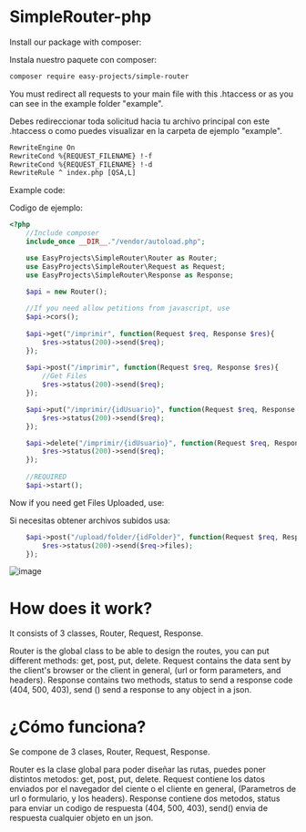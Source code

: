# SimpleRouter-php

Install our package with composer:

Instala nuestro paquete con composer:

```txt
composer require easy-projects/simple-router
```

You must redirect all requests to your main file with this .htaccess or as you can see in the example folder "example".

Debes redireccionar toda solicitud hacia tu archivo principal con este .htaccess o como puedes visualizar en la carpeta de ejemplo "example".

```txt
RewriteEngine On
RewriteCond %{REQUEST_FILENAME} !-f
RewriteCond %{REQUEST_FILENAME} !-d
RewriteRule ^ index.php [QSA,L]
```

Example code:

Codigo de ejemplo:

```php
<?php
    //Include composer
    include_once __DIR__."/vendor/autoload.php";

    use EasyProjects\SimpleRouter\Router as Router;
    use EasyProjects\SimpleRouter\Request as Request;
    use EasyProjects\SimpleRouter\Response as Response;

    $api = new Router();
    
    //If you need allow petitions from javascript, use
    $api->cors();
    
    $api->get("/imprimir", function(Request $req, Response $res){
        $res->status(200)->send($req);
    });
    
    $api->post("/imprimir", function(Request $req, Response $res){
        //Get Files
        $res->status(200)->send($req);
    });

    $api->put("/imprimir/{idUsuario}", function(Request $req, Response $res){
        $res->status(200)->send($req);
    });

    $api->delete("/imprimir/{idUsuario}", function(Request $req, Response $res){
        $res->status(200)->send($req);
    });
    
    //REQUIRED
    $api->start();
```

Now if you need get Files Uploaded, use:

Si necesitas obtener archivos subidos usa:

```php
    $api->post("/upload/folder/{idFolder}", function(Request $req, Response $res){
        $res->status(200)->send($req->files);
    });
```

![image](https://user-images.githubusercontent.com/86737117/144947334-5f09b150-5ec4-481c-9dfd-bc09592c7250.png)

# How does it work?

It consists of 3 classes, Router, Request, Response.

Router is the global class to be able to design the routes, you can put different methods: get, post, put, delete.
Request contains the data sent by the client's browser or the client in general, (url or form parameters, and headers).
Response contains two methods, status to send a response code (404, 500, 403), send () send a response to any object in a json.

# ¿Cómo funciona?

Se compone de 3 clases, Router, Request, Response.

Router es la clase global para poder diseñar las rutas, puedes poner distintos metodos: get, post, put, delete.
Request contiene los datos enviados por el navegador del ciente o el cliente en general, (Parametros de url o formulario, y los headers).
Response contiene dos metodos, status para enviar un codigo de respuesta (404, 500, 403), send() envia de respuesta cualquier objeto en un json.

